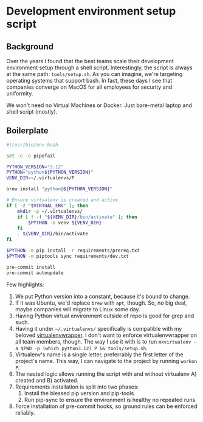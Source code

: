 # Development environment setup script

## Background

Over the years I found that the best teams scale their development environment setup through a shell script.
Interestingly, the script is always at the same path: `tools/setup.sh`.
As you can imagine, we're targeting operating systems that support bash.
In fact, these days I see that companies converge on MacOS for all employees for security and uniformity.

We won't need no Virtual Machines or Docker. Just bare-metal laptop and shell script (mostly).

## Boilerplate

```bash
#!/usr/bin/env bash

set -e -o pipefail

PYTHON_VERSION="3.12"
PYTHON="python${PYTHON_VERSION}"
VENV_DIR=~/.virtualenvs/P

brew install "python@${PYTHON_VERSION}"

# Ensure virtualenv is created and active
if [ -z "$VIRTUAL_ENV" ]; then
    mkdir -p ~/.virtualenvs/
    if [ ! -f "${VENV_DIR}/bin/activate" ]; then
        $PYTHON -m venv ${VENV_DIR}
    fi
    . ${VENV_DIR}/bin/activate
fi

$PYTHON -m pip install -r requirements/prereq.txt
$PYTHON -m piptools sync requirements/dev.txt

pre-commit install
pre-commit autoupdate
```

Few highlights:

1. We put Python version into a constant, because it's bound to change.
2. If it was Ubuntu, we'd replace `brew` with `apt`, though.
   So, no big deal, maybe companies will migrate to Linux some day.
3. Having Python virtual environment outside of repo is good for grep and such.
4. Having it under `~/.virtualenvs/` specifically is compatible with my beloved [virtualenvwrapper](https://virtualenvwrapper.readthedocs.io/en/latest/index.html).
   I don't want to enforce virtualenvwrapper on all team members, though.
   The way I use it with is to run `mkvirtualenv -a $PWD -p (which python3.12) P && tools/setup.sh`.
5. Virtualenv's name is a single letter, preferrably the first letter of the project's name.
   This way, I can navigate to the project by running `workon P`.
5. The nested logic allows running the script with and without virtualenv A) created and B) activated.
6. Requirements installation is split into two phases:
    1. Install the blessed pip version and pip-tools.
    2. Run pip-sync to ensure the environment is healthy no repeated runs.
7. Force installation of pre-commit hooks, so ground rules can be enforced reliably.
